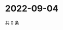 # 2022-09-04

共 0 条

<!-- BEGIN WEIBO -->
<!-- 最后更新时间 Sun Sep 04 2022 20:32:04 GMT+0800 (China Standard Time) -->

<!-- END WEIBO -->
